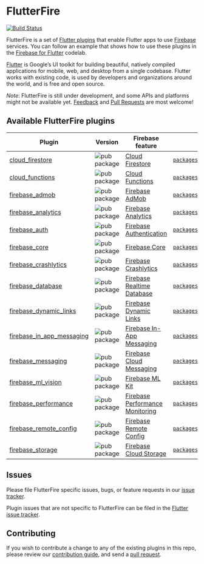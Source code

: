 # FlutterFire

[![Build Status](https://api.cirrus-ci.com/github/FirebaseExtended/flutterfire.svg)](https://cirrus-ci.com/github/FirebaseExtended/flutterfire/master)

FlutterFire is a set of [Flutter plugins](https://flutter.io/platform-plugins/)
that enable Flutter apps to use [Firebase](https://firebase.google.com/) services. You can follow an example that shows how to use these plugins in the [Firebase for Flutter](https://codelabs.developers.google.com/codelabs/flutter-firebase/index.html#0) codelab.

[Flutter](https://flutter.dev) is Google’s UI toolkit for building beautiful, natively compiled applications for mobile, web, and desktop from a single codebase. Flutter works with existing code, is used by developers and organizations around the world, and is free and open source.

*Note*: FlutterFire is still under development, and some APIs and platforms might not be available yet.
[Feedback](https://github.com/FirebaseExtended/flutterfire/issues) and [Pull Requests](https://github.com/FirebaseExtended/flutterfire/pulls) are most welcome!

## Available FlutterFire plugins

| Plugin | Version | Firebase feature | Source code |
|---|---|---|---|
| [cloud_firestore][firestore_pub] | ![pub package][firestore_badge] | [Cloud Firestore][firestore_product] | [`packages/cloud_firestore`][firestore_code] |
| [cloud_functions][functions_pub] | ![pub package][functions_badge] | [Cloud Functions][functions_product] | [`packages/cloud_functions`][functions_code] |
| [firebase_admob][admob_pub] | ![pub package][admob_badge] | [Firebase AdMob][admob_product] | [`packages/firebase_admob`][admob_code] |
| [firebase_analytics][analytics_pub] | ![pub package][analytics_badge] | [Firebase Analytics][analytics_product] | [`packages/firebase_analytics`][analytics_code] |
| [firebase_auth][auth_pub] | ![pub package][auth_badge] | [Firebase Authentication][auth_product] | [`packages/firebase_auth`][auth_code] |
| [firebase_core][core_pub] | ![pub package][core_badge] | [Firebase Core][core_product] | [`packages/firebase_core`][core_code] |
| [firebase_crashlytics][crash_pub] | ![pub package][crash_badge] | [Firebase Crashlytics][crash_product] | [`packages/firebase_crashlytics`][crash_code] |
| [firebase_database][database_pub] | ![pub package][database_badge] | [Firebase Realtime Database][database_product] | [`packages/firebase_database`][database_code] |
| [firebase_dynamic_links][dynamic_links_pub] | ![pub package][dynamic_links_badge] | [Firebase Dynamic Links][dynamic_links_product] | [`packages/firebase_dynamic_links`][dynamic_links_code] |
| [firebase_in_app_messaging][in_app_messaging_pub] | ![pub package][in_app_messaging_badge] | [Firebase In-App Messaging][in_app_messaging_product] | [`packages/firebase_in_app_messaging`][in_app_messaging_code] |
| [firebase_messaging][messaging_pub] | ![pub package][messaging_badge] | [Firebase Cloud Messaging][messaging_product] | [`packages/firebase_messaging`][messaging_code] |
| [firebase_ml_vision][ml_vision_pub] | ![pub package][ml_vision_badge] | [Firebase ML Kit][ml_vision_product] | [`packages/firebase_ml_vision`][ml_vision_code] |
| [firebase_performance][performance_pub] | ![pub package][performance_badge] | [Firebase Performance Monitoring][performance_product] | [`packages/firebase_performance`][performance_code] |
| [firebase_remote_config][remote_config_pub] | ![pub package][remote_config_badge] | [Firebase Remote Config][remote_config_product] | [`packages/firebase_remote_config`][remote_config_code] |
| [firebase_storage][storage_pub] | ![pub package][storage_badge] | [Firebase Cloud Storage][storage_product] | [`packages/firebase_storage`][storage_code] |

[admob_pub]: https://pub.dartlang.org/packages/firebase_admob
[admob_product]: https://firebase.google.com/docs/admob/
[admob_code]: https://github.com/FirebaseExtended/flutterfire/tree/master/packages/firebase_admob
[admob_badge]: https://img.shields.io/pub/v/firebase_admob.svg

[analytics_pub]: https://pub.dartlang.org/packages/firebase_analytics
[analytics_product]: https://firebase.google.com/products/analytics/
[analytics_code]: https://github.com/FirebaseExtended/flutterfire/tree/master/packages/firebase_analytics
[analytics_badge]: https://img.shields.io/pub/v/firebase_analytics.svg

[auth_pub]: https://pub.dartlang.org/packages/firebase_auth
[auth_product]: https://firebase.google.com/products/auth/
[auth_code]: https://github.com/FirebaseExtended/flutterfire/tree/master/packages/firebase_auth
[auth_badge]: https://img.shields.io/pub/v/firebase_auth.svg

[core_pub]: https://pub.dartlang.org/packages/firebase_core
[core_product]: https://firebase.google.com/
[core_code]: https://github.com/FirebaseExtended/flutterfire/tree/master/packages/firebase_core
[core_badge]: https://img.shields.io/pub/v/firebase_core.svg

[crash_pub]: https://pub.dartlang.org/packages/firebase_crashlytics
[crash_product]: https://firebase.google.com/products/crashlytics/
[crash_code]: https://github.com/FirebaseExtended/flutterfire/tree/master/packages/firebase_crashlytics
[crash_badge]: https://img.shields.io/pub/v/firebase_crashlytics.svg

[database_pub]: https://pub.dartlang.org/packages/firebase_database
[database_product]: https://firebase.google.com/products/database/
[database_code]: https://github.com/FirebaseExtended/flutterfire/tree/master/packages/firebase_database
[database_badge]: https://img.shields.io/pub/v/firebase_database.svg

[dynamic_links_pub]: https://pub.dartlang.org/packages/firebase_dynamic_links
[dynamic_links_product]: https://firebase.google.com/products/dynamic-links/
[dynamic_links_code]: https://github.com/FirebaseExtended/flutterfire/tree/master/packages/firebase_dynamic_links
[dynamic_links_badge]: https://img.shields.io/pub/v/firebase_dynamic_links.svg

[firestore_pub]: https://pub.dartlang.org/packages/cloud_firestore
[firestore_product]: https://firebase.google.com/products/firestore/
[firestore_code]: https://github.com/FirebaseExtended/flutterfire/tree/master/packages/cloud_firestore
[firestore_badge]: https://img.shields.io/pub/v/cloud_firestore.svg

[functions_pub]: https://pub.dartlang.org/packages/cloud_functions
[functions_product]: https://firebase.google.com/products/functions/
[functions_code]: https://github.com/FirebaseExtended/flutterfire/tree/master/packages/cloud_functions
[functions_badge]: https://img.shields.io/pub/v/cloud_functions.svg

[in_app_messaging_pub]: https://pub.dartlang.org/packages/firebase_in_app_messaging
[in_app_messaging_product]: https://firebase.google.com/products/in-app-messaging/
[in_app_messaging_code]: https://github.com/FirebaseExtended/flutterfire/tree/master/packages/firebase_in_app_messaging
[in_app_messaging_badge]: https://img.shields.io/pub/v/firebase_in_app_messaging.svg

[messaging_pub]: https://pub.dartlang.org/packages/firebase_messaging
[messaging_product]: https://firebase.google.com/products/cloud-messaging/
[messaging_code]: https://github.com/FirebaseExtended/flutterfire/tree/master/packages/firebase_messaging
[messaging_badge]: https://img.shields.io/pub/v/firebase_messaging.svg

[ml_vision_pub]: https://pub.dartlang.org/packages/firebase_ml_vision
[ml_vision_product]: https://firebase.google.com/products/ml-kit/
[ml_vision_code]: https://github.com/FirebaseExtended/flutterfire/tree/master/packages/firebase_ml_vision
[ml_vision_badge]: https://img.shields.io/pub/v/firebase_ml_vision.svg

[performance_pub]: https://pub.dartlang.org/packages/firebase_performance
[performance_product]: https://firebase.google.com/products/performance/
[performance_code]: https://github.com/FirebaseExtended/flutterfire/tree/master/packages/firebase_performance
[performance_badge]: https://img.shields.io/pub/v/firebase_performance.svg

[remote_config_pub]: https://pub.dartlang.org/packages/firebase_remote_config
[remote_config_product]: https://firebase.google.com/products/remote-config/
[remote_config_code]: https://github.com/FirebaseExtended/flutterfire/tree/master/packages/firebase_remote_config
[remote_config_badge]: https://img.shields.io/pub/v/firebase_remote_config.svg

[storage_pub]: https://pub.dartlang.org/packages/firebase_storage
[storage_product]: https://firebase.google.com/products/storage/
[storage_code]: https://github.com/FirebaseExtended/flutterfire/tree/master/packages/firebase_storage
[storage_badge]: https://img.shields.io/pub/v/firebase_storage.svg

## Issues

Please file FlutterFire specific issues, bugs, or feature requests in our [issue tracker](https://github.com/FirebaseExtended/flutterfire/issues/new).

Plugin issues that are not specific to FlutterFire can be filed in the [Flutter issue tracker](https://github.com/flutter/flutter/issues/new).

## Contributing

If you wish to contribute a change to any of the existing plugins in this repo,
please review our [contribution guide](https://github.com/FirebaseExtended/flutterfire/blob/master/CONTRIBUTING.md),
and send a [pull request](https://github.com/FirebaseExtended/flutterfire/pulls).

